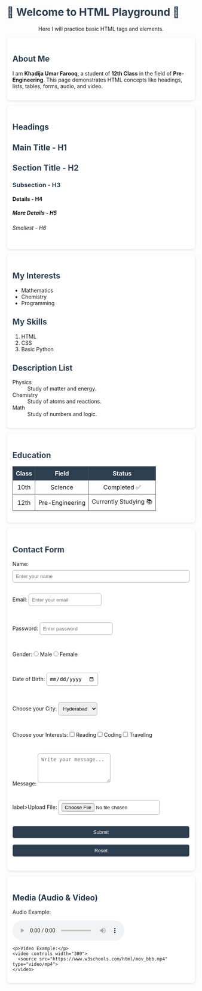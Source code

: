 <!DOCTYPE html>
<html lang="en">
<head>
    <meta charset="UTF-8">
    <meta name="viewport" content="width=device-width, initial-scale=1.0">
  <title>Khadija Umar Farooq - HTML Practice</title>
  <meta name="description" content="HTML practice page by Khadija Umar Farooq, student of 12th class Pre-Engineering.">
  <style>
    <body> { font-family: Arial, sans-serif; background: #f8f9fa; margin: 0; padding: 20px; }
    h1, h2, h3 { color: #2c3e50; }
    section { background: white; padding: 15px; margin: 15px 0; border-radius: 8px; box-shadow: 0 2px 6px rgba(0,0,0,0.1); }
    table { width: 100%; border-collapse: collapse; margin-top: 10px; }
    th, td { border: 1px solid #555; padding: 8px; text-align: center; }
    th { background: #2c3e50; color: white; }
    form { display: flex; flex-direction: column; }
    input, select, textarea, button { margin: 8px 0; padding: 8px; border-radius: 5px; border: 1px solid #aaa; }
    button { background: #2c3e50; color: white; cursor: pointer; }
    button:hover { background: #34495e; }
  </style>
</head>
<body>

  <h1>🌸 Welcome to HTML Playground 🌸</h1>
  <p style="text-align:center;">Here I will practice basic HTML tags and elements.</p>

  <!-- About Section -->
  <section>
    <h2>About Me</h2>
    <p>I am <b>Khadija Umar Farooq</b>, a student of <b>12th Class</b> in the field of <b>Pre-Engineering</b>.  
    This page demonstrates HTML concepts like headings, lists, tables, forms, audio, and video.</p>
  </section>

  <!-- Headings -->
  <section>
    <h2>Headings</h2>
    <h1>Main Title - H1</h1>
    <h2>Section Title - H2</h2>
    <h3>Subsection - H3</h3>
    <h4>Details - H4</h4>
    <h5>More Details - H5</h5>
    <h6>Smallest - H6</h6>
  </section>

  <!-- Lists -->
  <section>
    <h2>My Interests</h2>
    <ul>
      <li>Mathematics</li>
      <li>Chemistry</li>
      <li>Programming</li>
    </ul>

  <h2>My Skills</h2>
    <ol>
      <li>HTML</li>
      <li>CSS</li>
      <li>Basic Python</li>
    </ol>

   <h2>Description List</h2>
    <dl>
      <dt>Physics</dt>
      <dd>Study of matter and energy.</dd>
      <dt>Chemistry</dt>
      <dd>Study of atoms and reactions.</dd>
      <dt>Math</dt>
      <dd>Study of numbers and logic.</dd>
    </dl>
  </section>

  <!-- Table -->
  <section>
    <h2>Education</h2>
    <table>
      <tr>
        <th>Class</th>
        <th>Field</th>
        <th>Status</th>
      </tr>
      <tr>
        <td>10th</td>
        <td>Science</td>
        <td>Completed ✅</td>
      </tr>
      <tr>
        <td>12th</td>
        <td>Pre-Engineering</td>
        <td>Currently Studying 📚</td>
      </tr>
    </table>
  </section>

  <!-- Form -->
  <section>
    <h2>Contact Form</h2>
    <form>
      <label>Name:</label>
      <input type="text" placeholder="Enter your name">

  <label>Email:</label>
      <input type="email" placeholder="Enter your email">

   <label>Password:</label>
      <input type="password" placeholder="Enter password">

   <label>Gender:</label>
      <input type="radio" name="gender" value="male"> Male
      <input type="radio" name="gender" value="female"> Female

   <label>Date of Birth:</label>
      <input type="date">

   <label>Choose your City:</label>
      <select>
        <option>Hyderabad</option>
        <option>Karachi</option>
        <option>Islamabad</option>
      </select>

   <label>Choose your Interests:</label>
      <input type="checkbox" value="reading"> Reading
      <input type="checkbox" value="coding"> Coding
      <input type="checkbox" value="traveling"> Traveling

  <label>Message:</label>
      <textarea rows="4" placeholder="Write your message..."></textarea>

  label>Upload File:</label>
      <input type="file">

  <button>
  <type="submit">Submit</button>
      <button type="reset">Reset</button>
    </form>
  </section>
   <!-- Media -->
  <section>
    <h2>Media (Audio & Video)</h2>
    <p>Audio Example:</p>
    <audio controls>
      <source src="https://www.soundhelix.com/examples/mp3/SoundHelix-Song-1.mp3" type="audio/mpeg">
    </audio>

    <p>Video Example:</p>
    <video controls width="300">
      <source src="https://www.w3schools.com/html/mov_bbb.mp4" type="video/mp4">
    </video>
  </section>

</body>
</html>
